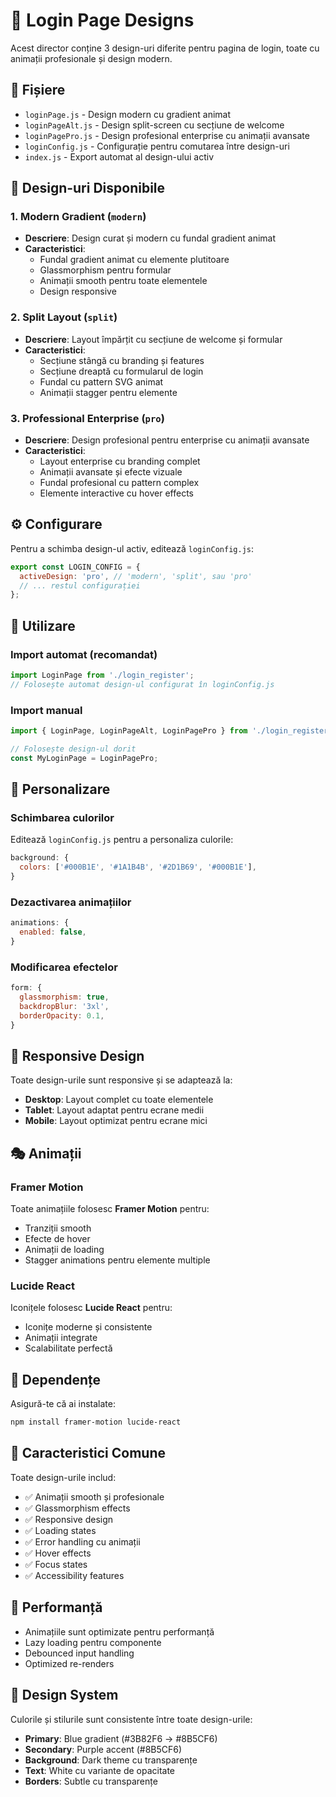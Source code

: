 # 🎨 Login Page Designs

Acest director conține 3 design-uri diferite pentru pagina de login, toate cu animații profesionale și design modern.

## 📁 Fișiere

- `loginPage.js` - Design modern cu gradient animat
- `loginPageAlt.js` - Design split-screen cu secțiune de welcome
- `loginPagePro.js` - Design profesional enterprise cu animații avansate
- `loginConfig.js` - Configurație pentru comutarea între design-uri
- `index.js` - Export automat al design-ului activ

## 🎯 Design-uri Disponibile

### 1. **Modern Gradient** (`modern`)
- **Descriere**: Design curat și modern cu fundal gradient animat
- **Caracteristici**:
  - Fundal gradient animat cu elemente plutitoare
  - Glassmorphism pentru formular
  - Animații smooth pentru toate elementele
  - Design responsive

### 2. **Split Layout** (`split`)
- **Descriere**: Layout împărțit cu secțiune de welcome și formular
- **Caracteristici**:
  - Secțiune stângă cu branding și features
  - Secțiune dreaptă cu formularul de login
  - Fundal cu pattern SVG animat
  - Animații stagger pentru elemente

### 3. **Professional Enterprise** (`pro`)
- **Descriere**: Design profesional pentru enterprise cu animații avansate
- **Caracteristici**:
  - Layout enterprise cu branding complet
  - Animații avansate și efecte vizuale
  - Fundal profesional cu pattern complex
  - Elemente interactive cu hover effects

## ⚙️ Configurare

Pentru a schimba design-ul activ, editează `loginConfig.js`:

```javascript
export const LOGIN_CONFIG = {
  activeDesign: 'pro', // 'modern', 'split', sau 'pro'
  // ... restul configurației
};
```

## 🚀 Utilizare

### Import automat (recomandat)
```javascript
import LoginPage from './login_register';
// Folosește automat design-ul configurat în loginConfig.js
```

### Import manual
```javascript
import { LoginPage, LoginPageAlt, LoginPagePro } from './login_register';

// Folosește design-ul dorit
const MyLoginPage = LoginPagePro;
```

## 🎨 Personalizare

### Schimbarea culorilor
Editează `loginConfig.js` pentru a personaliza culorile:

```javascript
background: {
  colors: ['#000B1E', '#1A1B4B', '#2D1B69', '#000B1E'],
}
```

### Dezactivarea animațiilor
```javascript
animations: {
  enabled: false,
}
```

### Modificarea efectelor
```javascript
form: {
  glassmorphism: true,
  backdropBlur: '3xl',
  borderOpacity: 0.1,
}
```

## 📱 Responsive Design

Toate design-urile sunt responsive și se adaptează la:
- **Desktop**: Layout complet cu toate elementele
- **Tablet**: Layout adaptat pentru ecrane medii
- **Mobile**: Layout optimizat pentru ecrane mici

## 🎭 Animații

### Framer Motion
Toate animațiile folosesc **Framer Motion** pentru:
- Tranziții smooth
- Efecte de hover
- Animații de loading
- Stagger animations pentru elemente multiple

### Lucide React
Iconițele folosesc **Lucide React** pentru:
- Iconițe moderne și consistente
- Animații integrate
- Scalabilitate perfectă

## 🔧 Dependențe

Asigură-te că ai instalate:
```bash
npm install framer-motion lucide-react
```

## 🎯 Caracteristici Comune

Toate design-urile includ:
- ✅ Animații smooth și profesionale
- ✅ Glassmorphism effects
- ✅ Responsive design
- ✅ Loading states
- ✅ Error handling cu animații
- ✅ Hover effects
- ✅ Focus states
- ✅ Accessibility features

## 🚀 Performanță

- Animațiile sunt optimizate pentru performanță
- Lazy loading pentru componente
- Debounced input handling
- Optimized re-renders

## 🎨 Design System

Culorile și stilurile sunt consistente între toate design-urile:
- **Primary**: Blue gradient (#3B82F6 → #8B5CF6)
- **Secondary**: Purple accent (#8B5CF6)
- **Background**: Dark theme cu transparențe
- **Text**: White cu variante de opacitate
- **Borders**: Subtle cu transparențe
